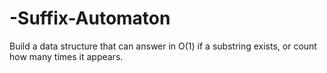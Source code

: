 # -Suffix-Automaton
Build a data structure that can answer in O(1) if a substring exists, or count how many times it appears.
